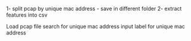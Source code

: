 
1- split pcap by unique mac address - save in different folder
2- extract features into csv

Load pcap file
search for unique mac address
input label for unique mac address